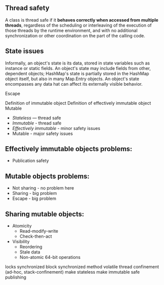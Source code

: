 ## Thread safety
A class is thread safe if it **behaves correctly when accessed from multiple threads**, regardless of the scheduling or interleaving of the execution of those threads by the runtime environment, and with no additional synchronization or other coordination on the part of the calling code.

## State issues
Informally, an object's state is its data, stored in state variables such as instance or static fields. An object's state may include fields from other, dependent objects; HashMap's state is partially stored in the HashMap object itself, but also in many Map.Entry objects. An object's state encompasses any data hat can affect its externally visible behavior.

Escape

Definition of immutable object
Definition of effectively immutable object
Mutable


* *Stateless* &mdash; thread safe
* *Immutable* - thread safe
* *Effectively immutable* - minor safety issues
* Mutable - major safety issues



## Effectively immutable objects problems:
* Publication safety

## Mutable objects problems:
* Not sharing - no problem here
* Sharing - big problem
* Escape - big problem

## Sharing mutable objects:
* Atomicity
    * Read-modify-write
    * Check-then-act
* Visibility
    * Reordering
    * Stale data
    * Non-atomic 64-bit operations

locks
synchronized block
synchronized method
volatile
thread confinement (ad-hoc, stack-confinement)
make stateless
make immutable
safe publishing